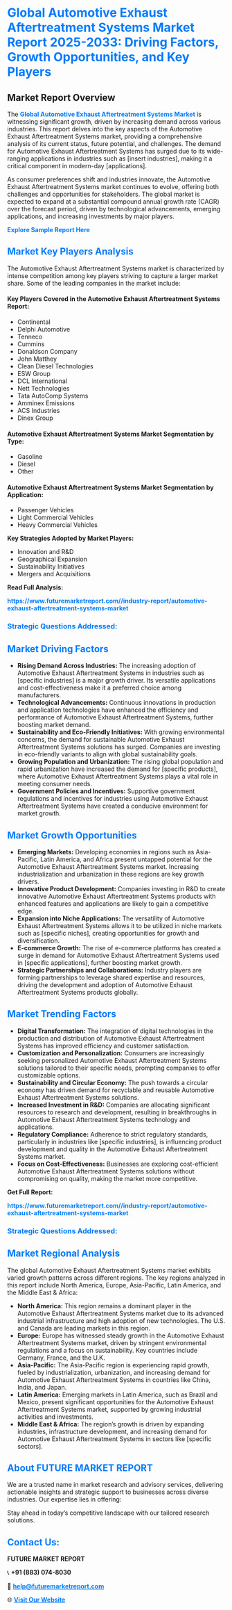<h1 style="color: #007BFF;">Global Automotive Exhaust Aftertreatment Systems Market Report 2025-2033: Driving Factors, Growth Opportunities, and Key Players</h1>

<section id="overview">
<h2>Market Report Overview</h2>
<p>The <a href="https://www.futuremarketreport.com//industry-report/automotive-exhaust-aftertreatment-systems-market" style="color: #007BFF; text-decoration: none;"><strong>Global Automotive Exhaust Aftertreatment Systems Market</strong></a> is witnessing significant growth, driven by increasing demand across various industries. This report delves into the key aspects of the Automotive Exhaust Aftertreatment Systems market, providing a comprehensive analysis of its current status, future potential, and challenges. The demand for Automotive Exhaust Aftertreatment Systems has surged due to its wide-ranging applications in industries such as [insert industries], making it a critical component in modern-day [applications].</p>
<p>As consumer preferences shift and industries innovate, the Automotive Exhaust Aftertreatment Systems market continues to evolve, offering both challenges and opportunities for stakeholders. The global market is expected to expand at a substantial compound annual growth rate (CAGR) over the forecast period, driven by technological advancements, emerging applications, and increasing investments by major players.</p>
</section>

<section id="overview">
<p><a href="https://www.futuremarketreport.com//request-sample/reportId=90813" style="color: #007BFF; text-decoration: none;"><strong>Explore Sample Report Here</strong></a></p>
</section>

<section id="key-players">
<h2 style="color: #007BFF;">Market Key Players Analysis</h2>
<p>The Automotive Exhaust Aftertreatment Systems market is characterized by intense competition among key players striving to capture a larger market share. Some of the leading companies in the market include:</p>
<h4>Key Players Covered in the Automotive Exhaust Aftertreatment Systems Report:</h4>
<ul><li>Continental</li><li>Delphi Automotive</li><li>Tenneco</li><li>Cummins</li><li>Donaldson Company</li><li>John Matthey</li><li>Clean Diesel Technologies</li><li>ESW Group</li><li>DCL International</li><li>Nett Technologies</li><li>Tata AutoComp Systems</li><li>Amminex Emissions</li><li>ACS Industries</li><li>Dinex Group</li></ul>
<h4>Automotive Exhaust Aftertreatment Systems Market Segmentation by Type:</h4>
<ul><li>Gasoline</li><li>Diesel</li><li>Other</li></ul>

<h4>Automotive Exhaust Aftertreatment Systems Market Segmentation by Application:</h4>
<ul><li>Passenger Vehicles</li><li>Light Commercial Vehicles</li><li>Heavy Commercial Vehicles</li></ul>
<p><strong>Key Strategies Adopted by Market Players:</strong></p>
<ul>
<li>Innovation and R&D</li>
<li>Geographical Expansion</li>
<li>Sustainability Initiatives</li>
<li>Mergers and Acquisitions</li>
</ul>
</section>

<section>
<p><strong>Read Full Analysis: </strong></p><a href="https://www.futuremarketreport.com//industry-report/automotive-exhaust-aftertreatment-systems-market" style="color: #007BFF; text-decoration: none;"><strong>https://www.futuremarketreport.com//industry-report/automotive-exhaust-aftertreatment-systems-market</strong></a>
<h3 style="color: #007BFF;">Strategic Questions Addressed:</h3>
</section>

<section id="driving-factors">
<h2 style="color: #007BFF;">Market Driving Factors</h2>
<ul>
<li><strong>Rising Demand Across Industries:</strong> The increasing adoption of Automotive Exhaust Aftertreatment Systems in industries such as [specific industries] is a major growth driver. Its versatile applications and cost-effectiveness make it a preferred choice among manufacturers.</li>
<li><strong>Technological Advancements:</strong> Continuous innovations in production and application technologies have enhanced the efficiency and performance of Automotive Exhaust Aftertreatment Systems, further boosting market demand.</li>
<li><strong>Sustainability and Eco-Friendly Initiatives:</strong> With growing environmental concerns, the demand for sustainable Automotive Exhaust Aftertreatment Systems solutions has surged. Companies are investing in eco-friendly variants to align with global sustainability goals.</li>
<li><strong>Growing Population and Urbanization:</strong> The rising global population and rapid urbanization have increased the demand for [specific products], where Automotive Exhaust Aftertreatment Systems plays a vital role in meeting consumer needs.</li>
<li><strong>Government Policies and Incentives:</strong> Supportive government regulations and incentives for industries using Automotive Exhaust Aftertreatment Systems have created a conducive environment for market growth.</li>
</ul>
</section>

<section id="growth-opportunities">
<h2 style="color: #007BFF;">Market Growth Opportunities</h2>
<ul>
<li><strong>Emerging Markets:</strong> Developing economies in regions such as Asia-Pacific, Latin America, and Africa present untapped potential for the Automotive Exhaust Aftertreatment Systems market. Increasing industrialization and urbanization in these regions are key growth drivers.</li>
<li><strong>Innovative Product Development:</strong> Companies investing in R&D to create innovative Automotive Exhaust Aftertreatment Systems products with enhanced features and applications are likely to gain a competitive edge.</li>
<li><strong>Expansion into Niche Applications:</strong> The versatility of Automotive Exhaust Aftertreatment Systems allows it to be utilized in niche markets such as [specific niches], creating opportunities for growth and diversification.</li>
<li><strong>E-commerce Growth:</strong> The rise of e-commerce platforms has created a surge in demand for Automotive Exhaust Aftertreatment Systems used in [specific applications], further boosting market growth.</li>
<li><strong>Strategic Partnerships and Collaborations:</strong> Industry players are forming partnerships to leverage shared expertise and resources, driving the development and adoption of Automotive Exhaust Aftertreatment Systems products globally.</li>
</ul>
</section>

<section id="trending-factors">
<h2 style="color: #007BFF;">Market Trending Factors</h2>
<ul>
<li><strong>Digital Transformation:</strong> The integration of digital technologies in the production and distribution of Automotive Exhaust Aftertreatment Systems has improved efficiency and customer satisfaction.</li>
<li><strong>Customization and Personalization:</strong> Consumers are increasingly seeking personalized Automotive Exhaust Aftertreatment Systems solutions tailored to their specific needs, prompting companies to offer customizable options.</li>
<li><strong>Sustainability and Circular Economy:</strong> The push towards a circular economy has driven demand for recyclable and reusable Automotive Exhaust Aftertreatment Systems solutions.</li>
<li><strong>Increased Investment in R&D:</strong> Companies are allocating significant resources to research and development, resulting in breakthroughs in Automotive Exhaust Aftertreatment Systems technology and applications.</li>
<li><strong>Regulatory Compliance:</strong> Adherence to strict regulatory standards, particularly in industries like [specific industries], is influencing product development and quality in the Automotive Exhaust Aftertreatment Systems market.</li>
<li><strong>Focus on Cost-Effectiveness:</strong> Businesses are exploring cost-efficient Automotive Exhaust Aftertreatment Systems solutions without compromising on quality, making the market more competitive.</li>
</ul>
</section>

<section>
<p><strong>Get Full Report: </strong></p><a href="https://www.futuremarketreport.com//industry-report/automotive-exhaust-aftertreatment-systems-market" style="color: #007BFF; text-decoration: none;"><strong>https://www.futuremarketreport.com//industry-report/automotive-exhaust-aftertreatment-systems-market</strong></a>
<h3 style="color: #007BFF;">Strategic Questions Addressed:</h3>
</section>


<section id="regional-analysis">
<h2 style="color: #007BFF;">Market Regional Analysis</h2>
<p>The global Automotive Exhaust Aftertreatment Systems market exhibits varied growth patterns across different regions. The key regions analyzed in this report include North America, Europe, Asia-Pacific, Latin America, and the Middle East & Africa:</p>
<ul>
<li><strong>North America:</strong> This region remains a dominant player in the Automotive Exhaust Aftertreatment Systems market due to its advanced industrial infrastructure and high adoption of new technologies. The U.S. and Canada are leading markets in this region.</li>
<li><strong>Europe:</strong> Europe has witnessed steady growth in the Automotive Exhaust Aftertreatment Systems market, driven by stringent environmental regulations and a focus on sustainability. Key countries include Germany, France, and the U.K.</li>
<li><strong>Asia-Pacific:</strong> The Asia-Pacific region is experiencing rapid growth, fueled by industrialization, urbanization, and increasing demand for Automotive Exhaust Aftertreatment Systems in countries like China, India, and Japan.</li>
<li><strong>Latin America:</strong> Emerging markets in Latin America, such as Brazil and Mexico, present significant opportunities for the Automotive Exhaust Aftertreatment Systems market, supported by growing industrial activities and investments.</li>
<li><strong>Middle East & Africa:</strong> The region’s growth is driven by expanding industries, infrastructure development, and increasing demand for Automotive Exhaust Aftertreatment Systems in sectors like [specific sectors].</li>
</ul>
</section>

<footer>
<h2 style="color: #007BFF;">About FUTURE MARKET REPORT</h2>
<p>We are a trusted name in market research and advisory services, delivering actionable insights and strategic support to businesses across diverse industries. Our expertise lies in offering:</p>

<p>Stay ahead in today’s competitive landscape with our tailored research solutions.</p>

<h2 style="color: #007BFF;">Contact Us:</h2>
<p><strong>FUTURE MARKET REPORT</strong></p>
<p>📞 <strong>+91 (883) 074-8030</strong></p>
<p>📧 <strong><a href="mailto:help@futuremarketreport.com" style="color: #007BFF;">help@futuremarketreport.com</a></strong></p>
<p>🌐 <strong><a href="https://www.futuremarketreport.com/" style="color: #007BFF;">Visit Our Website</a></strong></p>
</footer>